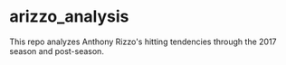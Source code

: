 # arizzo_analysis
This repo analyzes Anthony Rizzo's hitting tendencies through the 2017 season and post-season.
